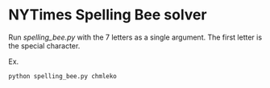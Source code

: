 # NYTimes Spelling Bee solver

Run *spelling_bee.py* with the 7 letters as a single argument. The first letter is the special character.

Ex.
```
python spelling_bee.py chmleko
```

